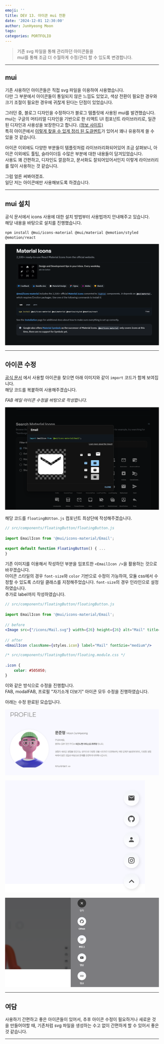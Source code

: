 ```yaml
---
emoji: ''
title: DEV 13. 아이콘 mui 전환
date: '2024-12-01 12:30:00'
author: JunHyeong Moon
tags: 
categories: PORTFOLIO
---
```


> 기존 svg 파일을 통해 관리하던 아이콘들을  
> mui를 통해 조금 더 수월하게 수정/관리 할 수 있도록 변경합니다.

---

## mui

기존 사용하던 아이콘들은 직접 svg 파일을 이용하여 사용했습니다.  
다만 그 부분에서 아이콘들이 통일되지 않은 느낌도 있었고, 색상 전환이 필요한 경우와 크기 조절이 필요한 경우에 귀찮게 된다는 단점이 있었습니다.

그러던 중, 블로그 디자인을 수정하다가 블로그 템플릿에 사용된 mui를 발견했습니다.  
mui는 구글의 머티리얼 디자인을 기반으로 한 리액트 UI 컴포넌트 라이브러리로, 일관된 디자인과 사용성을 보장한다고 합니다. [(정보 사이트)](https://f-lab.kr/insight/starting-frontend-development-with-nextjs-and-mui)  
특히 아이콘에서 [이렇게 찾을 수 있게 정리 된 도큐멘트](https://mui.com/material-ui/material-icons/)가 있어서 꽤나 유용하게 쓸 수 있을 것 같습니다.

아이콘 이외에도 다양한 부분들이 템플릿처럼 라이브러리화되어있어 조금 살펴보니, 아이콘 이외에도 툴팁, 슬라이더등 수많은 부분에 대한 내용들이 담겨있었습니다.  
사용도 꽤 간편하고, 디자인도 깔끔하고, 문서화도 잘되어있어서인지 이렇게 라이브러리를 많이 사용하는 것 같습니다.

그럼 얼른 써봐야겠죠.  
일단 저는 아이콘에만 사용해보도록 하겠습니다.

---

## mui 설치

공식 문서에서 icons 사용에 대한 설치 방법부터 사용법까지 안내해주고 있습니다.  
해당 내용을 바탕으로 설치를 진행했습니다.  

```git
npm install @mui/icons-material @mui/material @emotion/styled @emotion/react
```

![Dev13_001_Install](Dev13_001_Install.png)

---

## 아이콘 수정

[공식 문서](https://mui.com/material-ui/material-icons/) 에서 사용할 아이콘을 찾으면 아래 이미지와 같이 `import` 코드가 함께 보여집니다.  
해당 코드를 복붙하여 사용해주겠습니다.

*FAB 메일 아이콘 수정을 바탕으로 작성합니다.*

![Dev13_002_iconSearch](Dev13_002_iconSearch.png)

해당 코드를 `floatingBUtton.js` 컴포넌트 최상단에 작성해주겠습니다.

```jsx
// src/components/floatingButton/floatingButton.js

import EmailIcon from '@mui/icons-material/Email';

export default function FloatingButton() { ...
}
```

기존 이미지를 이용해서 작성하던 부분을 임포트한 `<EmailIcon />`을 활용하는 것으로 바꾸겠습니다.  
아이콘 스타일의 경우 `font-size`와 `color` 기반으로 수정이 가능하여, 모듈 css에서 수정할 수 있도록 스타일 클래스를 지정해주었습니다. `font-size`의 경우 인라인으로 설정하였습니다.  
추가로 label까지 작성하였습니다.

```jsx
// src/components/floatingButton/floatingButton.js

import EmailIcon from '@mui/icons-material/Email';

// before
<Image src={"/icons/Mail.svg"} width={26} height={26} alt="Mail" title="Mail"/>

// after
<EmailIcon className={styles.icon} label="Mail" fontSzie="medium"/>

```
```css
/* src/components/floatingButton/floating.module.css */

.icon {
    color: #505050;
}
```

이와 같은 방식으로 수정을 진행합니다.  
FAB, modalFAB, 프로필 "자기소개 더보기" 아이콘 모두 수정을 진행하였습니다.

아래는 수정 완료된 모습입니다.

![Dev13_003_ProfileIcon](Dev13_003_ProfileIcon.png)

![Dev13_004_FabIcon](Dev13_004_FabIcon.png)

![Dev13_005_ModalFabIcon](Dev13_005_ModalFabIcon.png)

---

## 여담

사용하기 간편하고 좋은 아이콘들이 있어서, 추후 아이콘 수정이 필요하거나 새로운 것을 만들어야할 때, 기존처럼 svg 파일을 생성하는 수고 없이 간편하게 할 수 있어서 좋은 것 같습니다.  

---

```toc
```